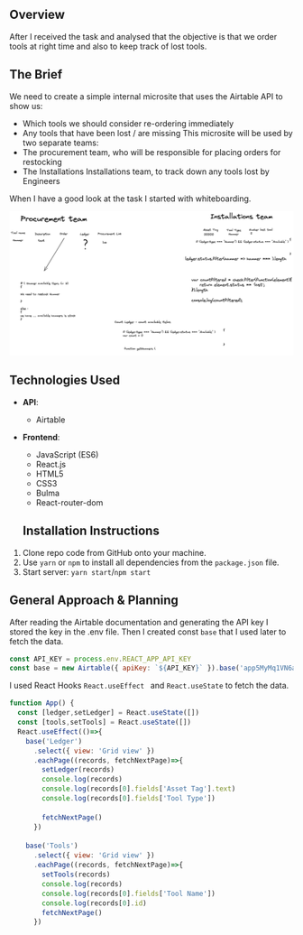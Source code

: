 ## Overview

After I received the task and analysed that the objective is 
that we order tools at right time and also to keep track of lost tools.

## The Brief
We need to create a simple internal microsite that uses the Airtable API to show us:
* Which tools we should consider re-ordering immediately
* Any tools that have been lost / are missing
This microsite will be used by two separate teams:
* The procurement team, who will be responsible for placing orders for restocking
* The Installations Installations team, to track down any tools lost by Engineers


When I have a good look at the task  I started with whiteboarding.

<img src= './src/assest/tooling.png'  />

## Technologies Used

- **API**:
  * Airtable
- **Frontend**:
  * JavaScript (ES6)
  * React.js
  * HTML5
  * CSS3
  * Bulma
  * React-router-dom

  ## Installation Instructions

1. Clone repo code from GitHub onto your machine.
2. Use `yarn` or `npm` to install all dependencies from the `package.json` file.
3. Start server: <code>yarn start</code>/<code>npm start</code>

## General Approach & Planning

After reading the Airtable documentation and generating the API key I stored the key in the .env file.
Then I created const <code>base</code> that I used later to fetch the data.
```js 
const API_KEY = process.env.REACT_APP_API_KEY
const base = new Airtable({ apiKey: `${API_KEY}` }).base('app5MyMq1VN6a1Zvu')
```
I used React Hooks  <code>React.useEffect </code> and <code>React.useState</code> to fetch the data. 
```js
function App() {
  const [ledger,setLedger] = React.useState([])
  const [tools,setTools] = React.useState([])
  React.useEffect(()=>{
    base('Ledger')
      .select({ view: 'Grid view' })
      .eachPage((records, fetchNextPage)=>{
        setLedger(records)
        console.log(records)
        console.log(records[0].fields['Asset Tag'].text)
        console.log(records[0].fields['Tool Type'])
        
        fetchNextPage()
      })
      
    base('Tools')
      .select({ view: 'Grid view' })
      .eachPage((records, fetchNextPage)=>{
        setTools(records)
        console.log(records)
        console.log(records[0].fields['Tool Name'])
        console.log(records[0].id)
        fetchNextPage()
      })
   ``` 





